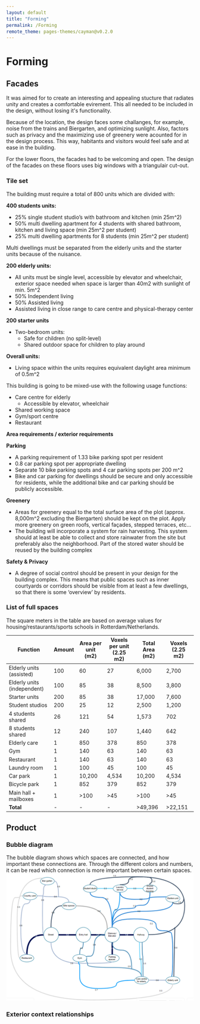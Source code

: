 ```yaml
---
layout: default
title: "Forming"
permalink: /Forming
remote_theme: pages-themes/cayman@v0.2.0
---
```



# Forming 
## Facades

It was aimed for to create an interesting and appealing stucture that radiates unity and creates a comfortable evirement. 
This all needed to be included in the design, without losing  it's functionality.

Because of the location, the design faces some challanges, for example, noise from the trains and Biergarten, and optimizing sunlight. 
Also, factors such as privacy and the maximizing use of greenery were acounted for in the design process. 
This way, habitants and visitors would feel safe and at ease in the building.

For the lower floors, the facades had to be welcoming and open. The design of the facades on these floors uses big windows with a triangulair cut-out.

### Tile set
The building must require a total of 800 units which are divided with:

**400 students units:**

- 25% single student studio’s with bathroom and kitchen (min 25m^2)
- 50% multi dwelling apartment for 4 students with shared bathroom, kitchen and living space (min 25m^2 per student)
- 25% multi dwelling apartments for 8 students (min 25m^2 per student)

Multi dwellings must be separated from the elderly units and the starter units because of the nuisance.

**200 elderly units:**

- All units must be single level, accessible by elevator and wheelchair, exterior space needed when space is larger than 40m2 with sunlight of min. 5m^2
- 50% Independent living
- 50% Assisted living
- Assisted living in close range to care centre and physical-therapy center

**200 starter units**

- Two-bedroom units:
  - Safe for children (no split-level)
  - Shared outdoor space for children to play around

**Overall units:**

- Living space within the units requires equivalent daylight area minimum of 0.5m^2

This building is going to be mixed-use with the following usage functions:

- Care centre for elderly
  - Accessible by elevator, wheelchair
- Shared working space
- Gym/sport centre
- Restaurant

**Area requirements / exterior requirements**

**Parking**

- A parking requirement of 1.33 bike parking spot per resident
- 0.8 car parking spot per appropriate dwelling
- Separate 10 bike parking spots and 4 car parking spots per 200 m^2
- Bike and car parking for dwellings should be secure and only accessible for residents, while the additional bike and car parking should be publicly accessible.

**Greenery**

- Areas for greenery equal to the total surface area of the plot (approx. 8,000m^2 excluding the Biergarten) should be kept on the plot. Apply more greenery on green roofs, vertical façades, stepped terraces, etc...
- The building will incorporate a system for rain harvesting. This system should at least be able to collect and store rainwater from the site but preferably also the neighborhood. Part of the stored water should be reused by the building complex

**Safety & Privacy**

- A degree of social control should be present in your design for the building complex. This means that public spaces such as inner courtyards or corridors should be visible from at least a few dwellings, so that there is some ‘overview’ by residents.


### List of full spaces 
The square meters in the table are based on average values for housing/restaurants/sports schools in Rotterdam/Netherlands. 

| Function               | Amount | Area per unit (m2) | Voxels per unit (2.25 m2) | Total Area (m2) | Voxels (2.25 m2) |
|------------------------|--------|---------------------|----------------------------|------------------|------------------|
| Elderly units (assisted) | 100    | 60                  | 27                         | 6,000            | 2,700            |
| Elderly units (independent) | 100    | 85                  | 38                         | 8,500            | 3,800            |
| Starter units          | 200    | 85                  | 38                         | 17,000           | 7,600            |
| Student studios        | 200    | 25                  | 12                         | 2,500            | 1,200            |
| 4 students shared      | 26     | 121                 | 54                         | 1,573            | 702              |
| 8 students shared      | 12      | 240                 | 107                        | 1,440            | 642              |
| Elderly care           | 1      | 850                 | 378                        | 850              | 378              |
| Gym                    | 1      | 140                 | 63                         | 140              | 63               |
| Restaurant             | 1      | 140                 | 63                         | 140              | 63               |
| Laundry room             | 1      | 100                 | 45                         | 100              | 45               |
| Car park               | 1      | 10,200              | 4,534                      | 10,200           | 4,534            |
| Bicycle park           | 1      | 852                 | 379                        | 852              | 379              |
| Main hall + mailboxes  | 1      | >100                | >45                        | >100             | >45              |
| **Total**              | -      | -                   | -                          | >49,396          | >22,151          |

## Product

### Bubble diagram
The bubble diagram shows which spaces are connected, and how important these connections are. Through the different colors and numbers, it can be read which connection is more important between certain spaces. 
![Metro Diagram](metrodiagram.png)



### Exterior context relationships

 



